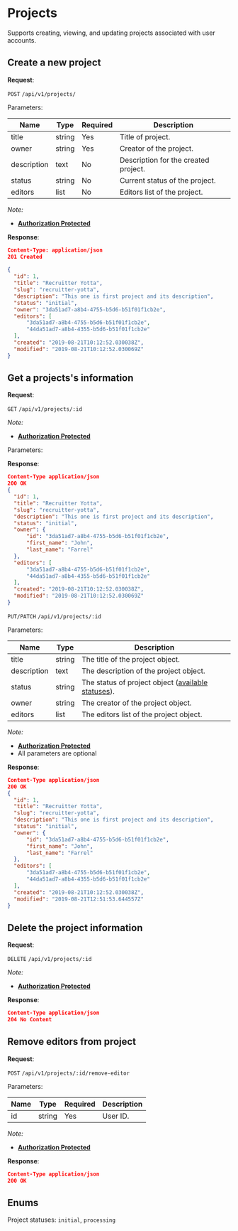 # Projects
Supports creating, viewing, and updating projects associated with user accounts.

## Create a new project

**Request**:

`POST` `/api/v1/projects/`

Parameters:

Name       | Type   | Required | Description
-----------|--------|----------|------------
title      | string | Yes      | Title of project.
owner      | string | Yes      | Creator of the project.
description| text   | No       | Description for the created project.
status     | string | No       | Current status of the project.
editors    | list   | No       | Editors list of the project.

*Note:*

- **[Authorization Protected](authentication.md)**

**Response**:


```json
Content-Type: application/json
201 Created
   
{
  "id": 1,
  "title": "Recruitter Yotta",
  "slug": "recruitter-yotta",
  "description": "This one is first project and its description",
  "status": "initial",
  "owner": "3da51ad7-a8b4-4755-b5d6-b51f01f1cb2e",
  "editors": [
      "3da51ad7-a8b4-4755-b5d6-b51f01f1cb2e",
      "44da51ad7-a8b4-4355-b5d6-b51f01f1cb2e"
  ],
  "created": "2019-08-21T10:12:52.030038Z",
  "modified": "2019-08-21T10:12:52.030069Z"
}
```


## Get a projects's information

**Request**:

`GET` `/api/v1/projects/:id`

*Note:*

- **[Authorization Protected](authentication.md)**

Parameters:

**Response**:

```json
Content-Type application/json
200 OK
{
  "id": 1,
  "title": "Recruitter Yotta",
  "slug": "recruitter-yotta",
  "description": "This one is first project and its description",
  "status": "initial",
  "owner": {
      "id": "3da51ad7-a8b4-4755-b5d6-b51f01f1cb2e",
      "first_name": "John",
      "last_name": "Farrel"
  },
  "editors": [
      "3da51ad7-a8b4-4755-b5d6-b51f01f1cb2e",
      "44da51ad7-a8b4-4355-b5d6-b51f01f1cb2e"
  ],
  "created": "2019-08-21T10:12:52.030038Z",
  "modified": "2019-08-21T10:12:52.030069Z"
}
```

`PUT/PATCH` `/api/v1/projects/:id`

Parameters:

Name       | Type   | Description
-----------|--------|---
title      | string | The title of the project object.
description| text   | The description of the project object.
status     | string | The status of project object ([available statuses](#enums)).
owner      | string | The creator of the project object.
editors    | list   | The editors list of the project object.


*Note:*

- **[Authorization Protected](authentication.md)**
- All parameters are optional

**Response**:

```json
Content-Type application/json
200 OK
{
  "id": 1,
  "title": "Recruitter Yotta",
  "slug": "recruitter-yotta",
  "description": "This one is first project and its description",
  "status": "initial",
  "owner": {
      "id": "3da51ad7-a8b4-4755-b5d6-b51f01f1cb2e",
      "first_name": "John",
      "last_name": "Farrel"
  },
  "editors": [
      "3da51ad7-a8b4-4755-b5d6-b51f01f1cb2e",
      "44da51ad7-a8b4-4355-b5d6-b51f01f1cb2e"
  ],
  "created": "2019-08-21T10:12:52.030038Z",
  "modified": "2019-08-21T12:51:53.644557Z"
}
```

## Delete the project information

**Request**:

`DELETE` `/api/v1/projects/:id`

*Note:*

- **[Authorization Protected](authentication.md)**

**Response**:

```json
Content-Type application/json
204 No Content
```

## Remove editors from project

**Request**:

`POST` `/api/v1/projects/:id/remove-editor`

Parameters:

Name  | Type    | Required | Description
------|---------|----------|------------
id    | string  | Yes      | User ID.

*Note:*

- **[Authorization Protected](authentication.md)**

**Response**:

```json
Content-Type application/json
200 OK
```

## Enums
Project statuses: `initial`, `processing`
